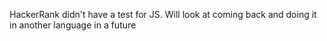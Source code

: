 HackerRank didn't have a test for JS.
Will look at coming back and doing it in another language in a future
